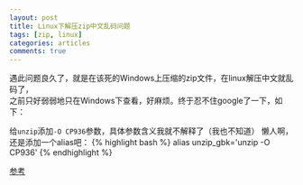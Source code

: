 ```yaml
---
layout: post
title: Linux下解压zip中文乱码问题
tags: [zip, linux]
categories: articles
comments: true
---
```

遇此问题良久了，就是在该死的Windows上压缩的zip文件，在linux解压中文就乱码了，  
之前只好弱弱地只在Windows下查看，好麻烦。终于忍不住google了一下，如下：

给`unzip`添加`-O CP936`参数，具体参数含义我就不解释了（我也不知道）
懒人啊，还是添加一个alias吧：
{% highlight bash %}
alias unzip_gbk='unzip -O CP936'
{% endhighlight %}

[参考](http://note.ninehills.info/linux-gbk.html)

